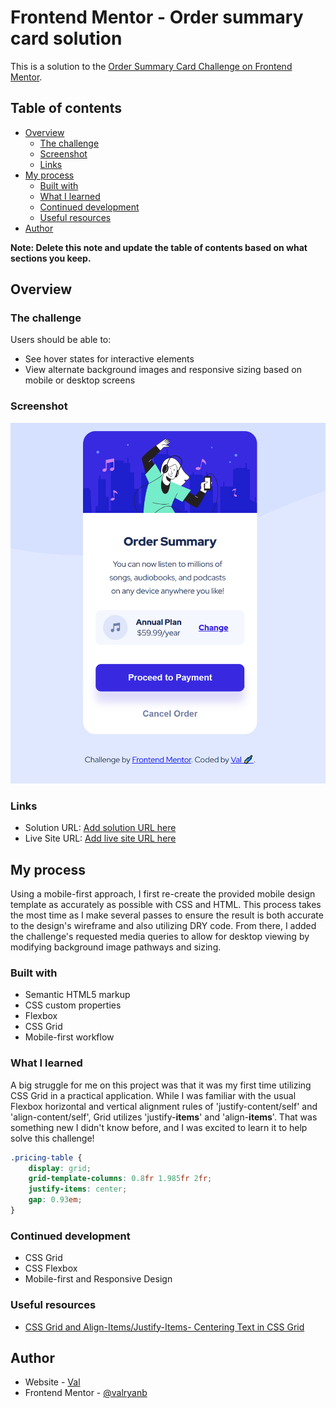 # Frontend Mentor - Order summary card solution

This is a solution to the [Order Summary Card Challenge on Frontend Mentor](https://www.frontendmentor.io/challenges/order-summary-component-QlPmajDUj).

## Table of contents

- [Overview](#overview)
  - [The challenge](#the-challenge)
  - [Screenshot](#screenshot)
  - [Links](#links)
- [My process](#my-process)
  - [Built with](#built-with)
  - [What I learned](#what-i-learned)
  - [Continued development](#continued-development)
  - [Useful resources](#useful-resources)
- [Author](#author)

**Note: Delete this note and update the table of contents based on what sections you keep.**

## Overview

### The challenge

Users should be able to:

- See hover states for interactive elements
- View alternate background images and responsive sizing based on mobile or desktop screens

### Screenshot

![](./images/result-preview.png)

### Links

- Solution URL: [Add solution URL here](https://your-solution-url.com)
- Live Site URL: [Add live site URL here](https://your-live-site-url.com)

## My process

Using a mobile-first approach, I first re-create the provided mobile design template as accurately as possible with CSS and HTML. This process takes the most time as I make several passes to ensure the result is both accurate to the design's wireframe and also utilizing DRY code. From there, I added the challenge's requested media queries to allow for desktop viewing by modifying background image pathways and sizing.

### Built with

- Semantic HTML5 markup
- CSS custom properties
- Flexbox
- CSS Grid
- Mobile-first workflow

### What I learned

A big struggle for me on this project was that it was my first time utilizing CSS Grid in a practical application. While I was familiar with the usual Flexbox horizontal and vertical alignment rules of 'justify-content/self' and 'align-content/self', Grid utilizes 'justify-<b>items</b>' and 'align-<b>items</b>'. That was something new I didn't know before, and I was excited to learn it to help solve this challenge! 

```css
.pricing-table {
    display: grid;
    grid-template-columns: 0.8fr 1.985fr 2fr;
    justify-items: center;
    gap: 0.93em;
}
```

### Continued development

- CSS Grid
- CSS Flexbox
- Mobile-first and Responsive Design

### Useful resources

- [CSS Grid and Align-Items/Justify-Items- Centering Text in CSS Grid](https://stackoverflow.com/questions/45536537/centering-in-css-grid)

## Author

- Website - [Val](https://github.com/valryanb)
- Frontend Mentor - [@valryanb](https://www.frontendmentor.io/profile/valryanb)